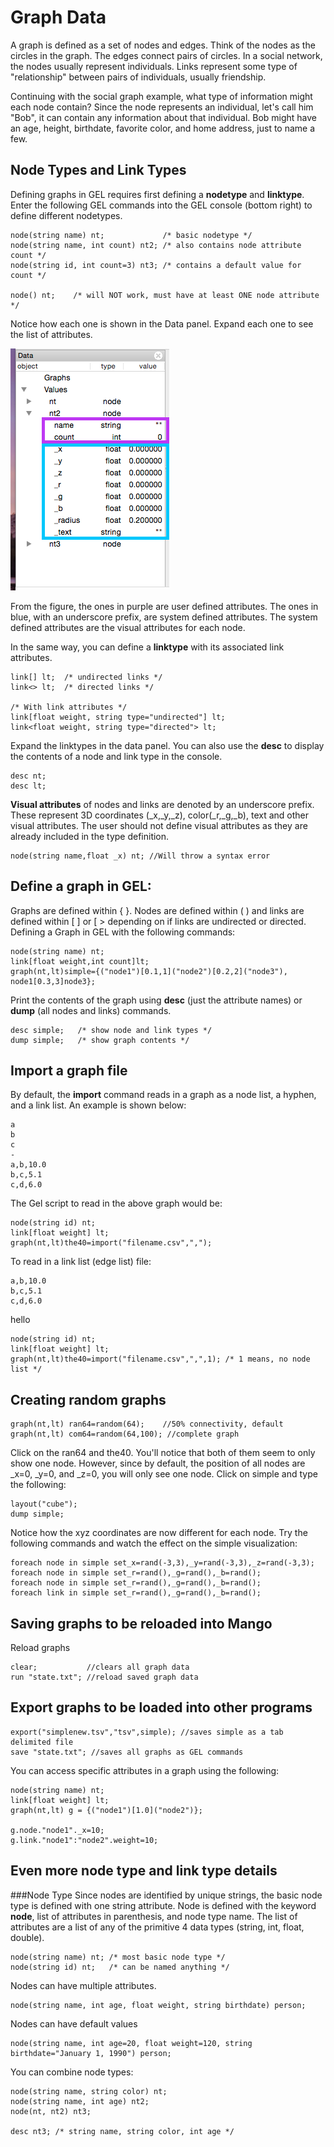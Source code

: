 # Graph Data

A graph is defined as a set of nodes and edges. Think of the nodes as the circles in the graph. The edges connect pairs of circles. In a social network, the nodes usually represent individuals. Links represent some type of "relationship" between pairs of individuals, usually friendship. 

Continuing with the social graph example, what type of information might each node contain? Since the node represents an individual, let's call him "Bob", it can contain any information about that individual. Bob might have an age, height, birthdate, favorite color, and home address, just to name a few. 

## Node Types and Link Types
Defining graphs in GEL requires first defining a **nodetype** and **linktype**. Enter the following GEL commands into the GEL console (bottom right) to define different nodetypes.

```
node(string name) nt;             /* basic nodetype */
node(string name, int count) nt2; /* also contains node attribute count */
node(string id, int count=3) nt3; /* contains a default value for count */

node() nt;    /* will NOT work, must have at least ONE node attribute */
```

Notice how each one is shown in the Data panel. Expand each one to see the list of attributes.

![](imgs/img22.png)

From the figure, the ones in purple are user defined attributes. The ones in blue, with an underscore prefix, are system defined attributes. The system defined attributes are the visual attributes for each node. 

In the same way, you can define a **linktype** with its associated link attributes.

```
link[] lt;  /* undirected links */
link<> lt;  /* directed links */

/* With link attributes */
link[float weight, string type="undirected"] lt;
link<float weight, string type="directed"> lt;
```

Expand the linktypes in the data panel. You can also use the **desc** to display the contents of a node and link type in the console.

```
desc nt;
desc lt;
```

**Visual attributes** of nodes and links are denoted by an underscore prefix. These represent 3D coordinates (_x,_y,_z), color(_r,_g,_b), text and other visual attributes. The user should not define visual attributes as they are already included in the type definition.

```
node(string name,float _x) nt; //Will throw a syntax error
```

## Define a graph in GEL: 

Graphs are defined within { }. Nodes are defined within ( ) and links are defined within [ ] or [ > depending on if links are undirected or directed. Defining a Graph in GEL with the following commands:

```
node(string name) nt;
link[float weight,int count]lt;
graph(nt,lt)simple={("node1")[0.1,1]("node2")[0.2,2]("node3"), node1[0.3,3]node3};
```

Print the contents of the graph using **desc** (just the attribute names) or **dump** (all nodes and links) commands. 

```
desc simple;   /* show node and link types */
dump simple;   /* show graph contents */
```

## Import a graph file

By default, the **import** command reads in a graph as a node list, a hyphen, and a link list. An example is shown below:
```
a
b
c
-
a,b,10.0
b,c,5.1
c,d,6.0
```
The Gel script to read in the above graph would be:
```
node(string id) nt;
link[float weight] lt;
graph(nt,lt)the40=import("filename.csv",","); 
```

To read in a link list (edge list) file:

```
a,b,10.0
b,c,5.1
c,d,6.0
```
hello

```
node(string id) nt;
link[float weight] lt;
graph(nt,lt)the40=import("filename.csv",",",1); /* 1 means, no node list */ 
```

## Creating random graphs

```
graph(nt,lt) ran64=random(64);    //50% connectivity, default
graph(nt,lt) com64=random(64,100); //complete graph
```

Click on the ran64 and the40. You'll notice that both of them seem to only show one node. However, since by default, the position of all nodes are _x=0, _y=0, and _z=0, you will only see one node. Click on simple and type the following:

```
layout("cube");
dump simple;
```

Notice how the xyz coordinates are now different for each node. Try the following commands and watch the effect on the simple visualization:

```
foreach node in simple set_x=rand(-3,3),_y=rand(-3,3),_z=rand(-3,3);
foreach node in simple set_r=rand(),_g=rand(),_b=rand();
foreach node in simple set_r=rand(),_g=rand(),_b=rand();
foreach link in simple set_r=rand(),_g=rand(),_b=rand();
```

## Saving graphs to be reloaded into Mango

Reload graphs

```
clear;           //clears all graph data
run "state.txt"; //reload saved graph data
```

## Export graphs to be loaded into other programs

```
export("simplenew.tsv","tsv",simple); //saves simple as a tab delimited file
save "state.txt"; //saves all graphs as GEL commands
```

You can access specific attributes in a graph using the following:

```
node(string name) nt;
link[float weight] lt;
graph(nt,lt) g = {("node1")[1.0]("node2")};

g.node."node1"._x=10;
g.link."node1":"node2".weight=10;
```

## Even more node type and link type details

###Node Type
Since nodes are identified by unique strings, the basic node type is defined with one string attribute. Node is defined with the keyword **node**, list of attributes in parenthesis, and node type name. The list of attributes are a list of any of the primitive 4 data types (string, int, float, double). 

```
node(string name) nt; /* most basic node type */
node(string id) nt;   /* can be named anything */
```

Nodes can have multiple attributes.

```
node(string name, int age, float weight, string birthdate) person;
```

Nodes can have default values

```
node(string name, int age=20, float weight=120, string birthdate="January 1, 1990") person;
```

You can combine node types:

```
node(string name, string color) nt;
node(string name, int age) nt2;
node(nt, nt2) nt3;

desc nt3; /* string name, string color, int age */
```





